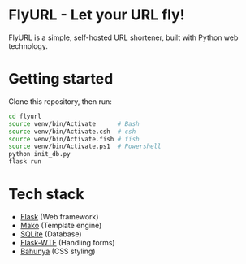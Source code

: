 # FlyURL - Let your URL fly!

FlyURL is a simple, self-hosted URL shortener, built with Python web technology.

# Getting started

Clone this repository, then run:

```sh
cd flyurl
source venv/bin/Activate      # Bash
source venv/bin/Activate.csh  # csh
source venv/bin/Activate.fish # fish
source venv/bin/Activate.ps1  # Powershell
python init_db.py
flask run
```

# Tech stack
- [Flask](https://flask.palletsprojects.com/en/2.1.x/) (Web framework)
- [Mako](https://www.makotemplates.org/) (Template engine)
- [SQLite](https://sqlite.org) (Database)
- [Flask-WTF](https://flask-wtf.readthedocs.io/en/1.0.x/) (Handling forms)
- [Bahunya](https://hakanalpay.com/bahunya/) (CSS styling)
